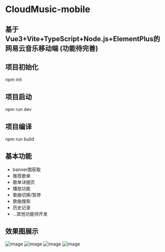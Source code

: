 # CloudMusic-mobile
## 基于Vue3+Vite+TypeScript+Node.js+ElementPlus的网易云音乐移动端 (功能待完善)

## 项目初始化
npm init

## 项目启动
npm run dev

## 项目编译
npm run bulid


## 基本功能
* banner图获取
* 推荐歌单
* 歌单详细页
* 播放功能
* 歌曲切换/暂停
* 歌曲搜索
* 历史记录
* ...其他功能待开发

## 效果图展示
![image](https://user-images.githubusercontent.com/52476806/141922591-e07b7ab2-af7e-40ae-9868-5c4fc1bc966c.png)
![image](https://user-images.githubusercontent.com/52476806/141922610-10d19e8c-d8fa-4f99-9db5-79c49e329320.png)
![image](https://user-images.githubusercontent.com/52476806/141922640-d6f786ed-b9ef-4234-8b88-d0f483b1677c.png)
![image](https://user-images.githubusercontent.com/52476806/141922683-aed19932-c082-409e-be03-f3954b25de55.png)

